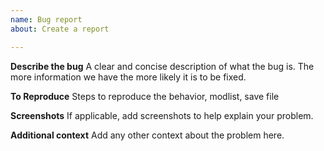 ```yaml
---
name: Bug report
about: Create a report

---
```


**Describe the bug**
A clear and concise description of what the bug is. The more information we have the more likely it is to be fixed. 

**To Reproduce**
Steps to reproduce the behavior, modlist, save file

**Screenshots**
If applicable, add screenshots to help explain your problem.

**Additional context**
Add any other context about the problem here.
